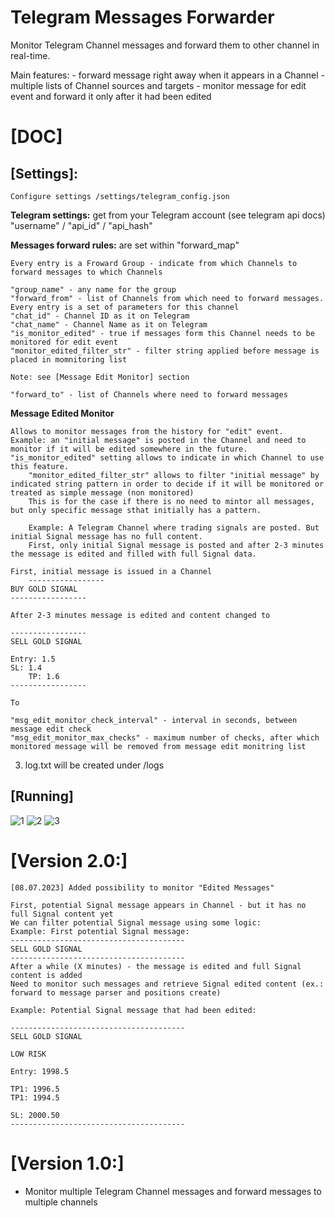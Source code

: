 # Telegram Messages Forwarder

Monitor Telegram Channel messages and forward them to other channel in real-time.

Main features:
	- forward message right away when it appears in a Channel
	- multiple lists of Channel sources and targets
 	- monitor message for edit event and forward it only after it had been edited

# [DOC]

## [Settings]:
	Configure settings /settings/telegram_config.json

**Telegram settings:** 
	get from your Telegram account (see telegram api docs) 
   	"username" / "api_id" / "api_hash"

**Messages forward rules:** are set within "forward_map"

	Every entry is a Froward Group - indicate from which Channels to forward messages to which Channels
   
	"group_name" - any name for the group
	"forward_from" - list of Channels from which need to forward messages. Every entry is a set of parameters for this channel
	"chat_id" - Channel ID as it on Telegram
	"chat_name" - Channel Name as it on Telegram
	"is_monitor_edited" - true if messages form this Channel needs to be monitored for edit event 
	"monitor_edited_filter_str" - filter string applied before message is placed in momnitoring list

	Note: see [Message Edit Monitor] section
			
	"forward_to" - list of Channels where need to forward messages

 **Message Edited Monitor**

 	Allows to monitor messages from the history for "edit" event.
  	Example: an "initial message" is posted in the Channel and need to monitor if it will be edited somewhere in the future.
   	"is_monitor_edited" setting allows to indicate in which Channel to use this feature.
    	"monitor_edited_filter_str" allows to filter "initial message" by indicated string pattern in order to decide if it will be monitored or treated as simple message (non monitored)
     	This is for the case if there is no need to mintor all messages, but only specific message sthat initially has a pattern.

     	Example: A Telegram Channel where trading signals are posted. But initial Signal message has no full content.
      	First, only initial Signal message is posted and after 2-3 minutes the message is edited and filled with full Signal data.

 	First, initial message is issued in a Channel
      	-----------------
	BUY GOLD SIGNAL
 	-----------------

	After 2-3 minutes message is edited and content changed to 

 	-----------------
	SELL GOLD SIGNAL

  	Entry: 1.5
   	SL: 1.4
    	TP: 1.6
  	-----------------

   	To 

 	"msg_edit_monitor_check_interval" - interval in seconds, between message edit check 
	"msg_edit_monitor_max_checks" - maximum number of checks, after which monitored message will be removed from message edit monitring list

 

3. log.txt will be created under /logs

## [Running]

![1](https://github.com/Crazzy626/TG_EDITED_FORWARDER/assets/70648978/4a40a1ce-112b-44a1-b7e4-a67faa97dd8b)
![2](https://github.com/Crazzy626/TG_EDITED_FORWARDER/assets/70648978/da5d6c46-146f-4f43-bd0b-9f5aff739082)
![3](https://github.com/Crazzy626/TG_EDITED_FORWARDER/assets/70648978/af28ff47-6ee0-44a9-a687-df67d94c849b)

# [Version 2.0:]

    [08.07.2023] Added possibility to monitor "Edited Messages"

    First, potential Signal message appears in Channel - but it has no full Signal content yet
    We can filter potential Signal message using some logic:
    Example: First potential Signal message:
    ---------------------------------------
    SELL GOLD SIGNAL
    ---------------------------------------
    After a while (X minutes) - the message is edited and full Signal content is added
    Need to monitor such messages and retrieve Signal edited content (ex.: forward to message parser and positions create)

    Example: Potential Signal message that had been edited:

    ---------------------------------------
    SELL GOLD SIGNAL

    LOW RISK

    Entry: 1998.5

    TP1: 1996.5
    TP1: 1994.5

    SL: 2000.50
    ---------------------------------------

# [Version 1.0:]

- Monitor multiple Telegram Channel messages and forward messages to multiple channels

